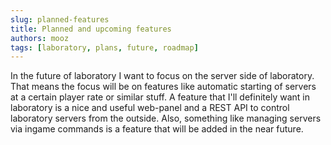 ```yaml
---
slug: planned-features
title: Planned and upcoming features 
authors: mooz
tags: [laboratory, plans, future, roadmap]
---
```


In the future of laboratory I want to focus on the server side of laboratory. That means the focus will be on features
like automatic starting of servers at a certain player rate or similar stuff. A feature that I'll definitely want in laboratory
is a nice and useful web-panel and a REST API to control laboratory servers from the outside. Also, something like managing servers via ingame commands
is a feature that will be added in the near future.